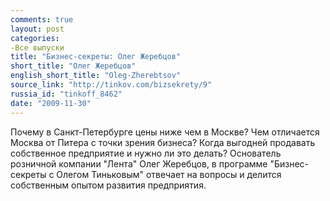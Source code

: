```yaml
---
comments: true
layout: post
categories:
-Все выпуски
title: "Бизнес-секреты: Олег Жеребцов"
short_title: "Олег Жеребцов"
english_short_title: "Oleg-Zherebtsov"
source_link: "http://tinkov.com/bizsekrety/9"
russia_id: "tinkoff_8462"
date: "2009-11-30"
---
```

Почему в Санкт-Петербурге цены ниже чем в Москве? Чем отличается Москва от Питера с точки зрения бизнеса? Когда выгодней продавать собственное предприятие и нужно ли это делать? Основатель розничной компании "Лента" Олег Жеребцов, в программе "Бизнес-секреты с Олегом Тиньковым" отвечает на вопросы и делится собственным опытом развития предприятия.
